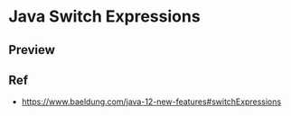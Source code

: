 # Java Switch Expressions

## Preview

## Ref
* https://www.baeldung.com/java-12-new-features#switchExpressions
